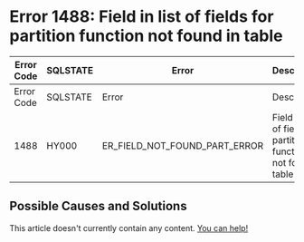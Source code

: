 
# Error 1488: Field in list of fields for partition function not found in table


| Error Code | SQLSTATE | Error | Description |
| --- | --- | --- | --- |
| Error Code | SQLSTATE | Error | Description |
| 1488 | HY000 | ER_FIELD_NOT_FOUND_PART_ERROR | Field in list of fields for partition function not found in table |




## Possible Causes and Solutions


This article doesn't currently contain any content. [You can help!](/kb/en/writing-and-editing-knowledge-base-articles/)

